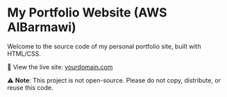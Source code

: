 # My Portfolio Website (AWS AlBarmawi)

Welcome to the source code of my personal portfolio site, built with HTML/CSS.

🚀 View the live site: [yourdomain.com](https://yourdomain.com)

⚠️ **Note**: This project is not open-source. Please do not copy, distribute, or reuse this code.
